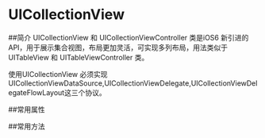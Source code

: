 # UICollectionView

##简介
UICollectionView 和 UICollectionViewController 类是iOS6 新引进的API，用于展示集合视图，布局更加灵活，可实现多列布局，用法类似于UITableView 和 UITableViewController 类。

使用UICollectionView 必须实现UICollectionViewDataSource,UICollectionViewDelegate,UICollectionViewDelegateFlowLayout这三个协议。

##常用属性

##常用方法